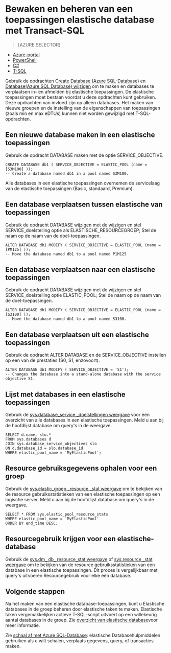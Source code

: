<properties 
    pageTitle="Maken of een Azure SQL-database verplaatsen naar een elastische toepassingen met T-SQL | Microsoft Azure" 
    description="T-SQL Azure SQL-database maken in een elastische van toepassingen gebruiken. Of de datbase verplaatsen en afmelden bij de groepen met T-SQL." 
    services="sql-database" 
    documentationCenter="" 
    authors="srinia" 
    manager="jhubbard" 
    editor=""/>

<tags
    ms.service="sql-database"
    ms.devlang="NA"
    ms.topic="article"
    ms.tgt_pltfrm="NA"
    ms.workload="data-management" 
    ms.date="05/27/2016"
    ms.author="srinia"/>

# <a name="monitor-and-manage-an-elastic-database-pool-with-transact-sql"></a>Bewaken en beheren van een toepassingen elastische database met Transact-SQL  

> [AZURE.SELECTOR]
- [Azure-portal](sql-database-elastic-pool-manage-portal.md)
- [PowerShell](sql-database-elastic-pool-manage-powershell.md)
- [C#](sql-database-elastic-pool-manage-csharp.md)
- [T-SQL](sql-database-elastic-pool-manage-tsql.md)

Gebruik de opdrachten [Create Database (Azure SQL-Database)](https://msdn.microsoft.com/library/dn268335.aspx) en [Database(Azure SQL Database) wijzigen](https://msdn.microsoft.com/library/mt574871.aspx) om te maken en databases te verplaatsen in- en afmelden bij elastische toepassingen. De elastische toepassingen moet bestaan voordat u deze opdrachten kunt gebruiken. Deze opdrachten van invloed zijn op alleen databases. Het maken van nieuwe groepen en de instelling van de eigenschappen van toepassingen (zoals min en max eDTUs) kunnen niet worden gewijzigd met T-SQL-opdrachten.

## <a name="create-a-new-database-in-an-elastic-pool"></a>Een nieuwe database maken in een elastische toepassingen
Gebruik de opdracht DATABASE maken met de optie SERVICE_OBJECTIVE.   

    CREATE DATABASE db1 ( SERVICE_OBJECTIVE = ELASTIC_POOL (name = [S3M100] ));
    -- Create a database named db1 in a pool named S3M100.

Alle databases in een elastische toepassingen overnemen de servicelaag van de elastische toepassingen (Basic, standaard, Premium). 


## <a name="move-a-database-between-elastic-pools"></a>Een database verplaatsen tussen elastische van toepassingen
Gebruik de opdracht DATABASE wijzigen met de wijzigen en stel SERVICE\_doelstelling optie als ELASTISCHE\_RESOURCEGROEP; Stel de naam op de naam van de doel-toepassingen.

    ALTER DATABASE db1 MODIFY ( SERVICE_OBJECTIVE = ELASTIC_POOL (name = [PM125] ));
    -- Move the database named db1 to a pool named P1M125  

## <a name="move-a-database-into-an-elastic-pool"></a>Een database verplaatsen naar een elastische toepassingen 
Gebruik de opdracht DATABASE wijzigen met de wijzigen en stel SERVICE\_doelstelling optie ELASTIC_POOL; Stel de naam op de naam van de doel-toepassingen.

    ALTER DATABASE db1 MODIFY ( SERVICE_OBJECTIVE = ELASTIC_POOL (name = [S3100] ));
    -- Move the database named db1 to a pool named S3100.

## <a name="move-a-database-out-of-an-elastic-pool"></a>Een database verplaatsen uit een elastische toepassingen
Gebruik de opdracht ALTER DATABASE en de SERVICE_OBJECTIVE instellen op een van de prestaties (S0, S1, enzovoort).

    ALTER DATABASE db1 MODIFY ( SERVICE_OBJECTIVE = 'S1');
    -- Changes the database into a stand-alone database with the service objective S1.

## <a name="list-databases-in-an-elastic-pool"></a>Lijst met databases in een elastische toepassingen
Gebruik de [sys.database\_service \_doelstellingen weergave](https://msdn.microsoft.com/library/mt712619) voor een overzicht van alle databases in een elastische toepassingen. Meld u aan bij de hoofdlijst database om query's in de weergave.

    SELECT d.name, slo.*  
    FROM sys.databases d 
    JOIN sys.database_service_objectives slo  
    ON d.database_id = slo.database_id
    WHERE elastic_pool_name = 'MyElasticPool'; 

## <a name="get-resource-usage-data-for-a-pool"></a>Resource gebruiksgegevens ophalen voor een groep

Gebruik de [sys.elastic\_groep \_resource \_stat weergave](https://msdn.microsoft.com/library/mt280062.aspx) om te bekijken van de resource gebruiksstatistieken van een elastische toepassingen op een logische server. Meld u aan bij de hoofdlijst database om query's in de weergave.

    SELECT * FROM sys.elastic_pool_resource_stats 
    WHERE elastic_pool_name = 'MyElasticPool'
    ORDER BY end_time DESC;

## <a name="get-resource-usage-for-an-elastic-database"></a>Resourcegebruik krijgen voor een elastische-database

Gebruik de [sys.dm\_ db\_ resource\_stat weergave](https://msdn.microsoft.com/library/dn800981.aspx) of [sys.resource \_stat weergave](https://msdn.microsoft.com/library/dn269979.aspx) om te bekijken van de resource gebruiksstatistieken van een database in een elastische toepassingen. Dit proces is vergelijkbaar met query's uitvoeren Resourcegebruik voor elke één database.

## <a name="next-steps"></a>Volgende stappen

Na het maken van een elastische database-toepassingen, kunt u Elastische databases in de groep beheren door elastische taken te maken. Elastische taken vergemakkelijken actieve T-SQL-script uitvoert op een willekeurig aantal databases in de groep. Zie [overzicht van elastische database](sql-database-elastic-jobs-overview.md)voor meer informatie. 

Zie [schaal af met Azure SQL-Database](sql-database-elastic-scale-introduction.md): elastische Databasehulpmiddelen gebruiken als u wilt schalen, verplaats gegevens, query, of transacties maken.
